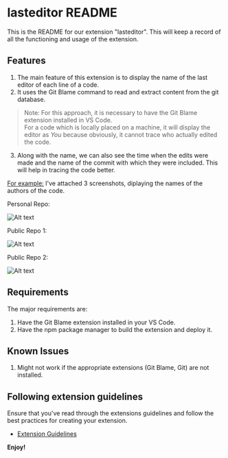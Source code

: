 # lasteditor README

This is the README for our extension "lasteditor".
This will keep a record of all the functioning and usage of the extension.

## Features

1. The main feature of this extension is to display the name of the last editor of each line of a code.
2. It uses the Git Blame command to read and extract content from the git database.
> Note: For this approach, it is necessary to have the Git Blame extension installed in VS Code.<br>For a code which is locally placed on a machine, it will display the editor as *You* because obviously, it cannot trace who actually edited the code.
3. Along with the name, we can also see the time when the edits were made and the name of the commit with which they were included. This will help in tracing the code better.

<u>For example:</u> I've attached 3 screenshots, diplaying the names of the authors of the code.

Personal Repo:

<img title="Personal Repo" alt="Alt text" src="/Users/doomsday69/College/VSCodeExtension/lasteditor/image/Personal eg.png">


Public Repo 1:

<img title="Personal Repo" alt="Alt text" src="/Users/doomsday69/College/VSCodeExtension/lasteditor/image/Public Repo eg1.png">

Public Repo 2:

<img title="Personal Repo" alt="Alt text" src="/Users/doomsday69/College/VSCodeExtension/lasteditor/image/Public Repo eg2.png">

## Requirements

The major requirements are:
1. Have the Git Blame extension installed in your VS Code.
2. Have the npm package manager to build the extension and deploy it.

<!-- ## Extension Settings

Include if your extension adds any VS Code settings through the `contributes.configuration` extension point.

For example:

This extension contributes the following settings:

* `myExtension.enable`: Enable/disable this extension.
* `myExtension.thing`: Set to `blah` to do something. -->

## Known Issues

1. Might not work if the appropriate extensions (Git Blame, Git) are not installed.

<!-- ## Release Notes

Users appreciate release notes as you update your extension.

### 1.0.0

Initial release of ...

### 1.0.1

Fixed issue #.

### 1.1.0

Added features X, Y, and Z.

--- -->

## Following extension guidelines

Ensure that you've read through the extensions guidelines and follow the best practices for creating your extension.

* [Extension Guidelines](https://code.visualstudio.com/api/references/extension-guidelines)

**Enjoy!**
